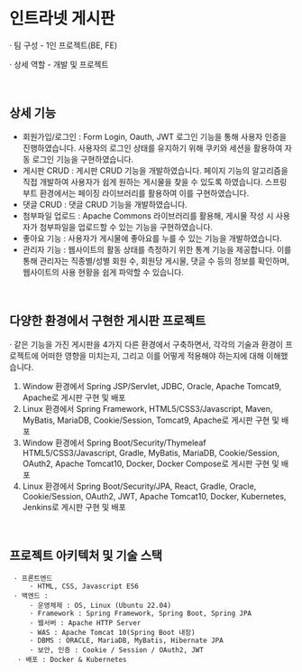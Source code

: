 <h1>인트라넷 게시판</h1>

<p>· 팀 구성 - 1인 프로젝트(BE, FE)</p>
<p>· 상세 역할 - 개발 및 프로젝트</p>

 <br />
 <h2>상세 기능</h2>
     
- 회원가입/로그인 : Form Login, Oauth, JWT 로그인 기능을 통해 사용자 인증을 진행하였습니다. 사용자의 로그인 상태를 유지하기 위해 쿠키와 세션을 활용하여 자동 로그인 기능을 구현하였습니다.
- 게시판 CRUD : 게시판 CRUD 기능을 개발하였습니다. 페이지 기능의 알고리즘을 직접 개발하여 사용자가 쉽게 원하는 게시물을 찾을 수 있도록 하였습니다. 스프링 부트 환경에서는 페이징 라이브러리를 활용하여 이를 구현하였습니다.
- 댓글 CRUD : 댓글 CRUD 기능을 개발하였습니다.
- 첨부파일 업로드 : Apache Commons 라이브러리를 활용해, 게시물 작성 시 사용자가 첨부파일을 업로드할 수 있는 기능을 구현하였습니다.
- 좋아요 기능 : 사용자가 게시물에 좋아요를 누를 수 있는 기능을 개발하였습니다.
- 관리자 기능 : 웹사이트의 활동 상태를 측정하기 위한 통계 기능을 제공합니다. 이를 통해 관리자는 직종별/성별 회원 수, 회원당 게시물, 댓글 수 등의 정보를 확인하며, 웹사이트의 사용 현황을 쉽게 파악할 수 있습니다.

 <br />
<h2>다양한 환경에서 구현한 게시판 프로젝트</h2>

· 같은 기능을 가진 게시판을 4가지 다른 환경에서 구축하면서, 각각의 기술과 환경이 프로젝트에 어떠한 영향을 미치는지, 그리고 이를 어떻게 적용해야 하는지에 대해 이해했습니다.
1) Window 환경에서 Spring JSP/Servlet, JDBC, Oracle, Apache Tomcat9, Apache로 게시판 구현 및 배포
2) Linux 환경에서 Spring Framework, HTML5/CSS3/Javascript, Maven, MyBatis, MariaDB, Cookie/Session, Tomcat9, Apache로 게시판 구현 및 배포
3) Window 환경에서 Spring Boot/Security/Thymeleaf HTML5/CSS3/Javascript, Gradle, MyBatis, MariaDB, Cookie/Session, OAuth2, Apache Tomcat10, Docker, Docker Compose로 게시판 구현 및 배포
4) Linux 환경에서 Spring Boot/Security/JPA, React, Gradle, Oracle, Cookie/Session, OAuth2, JWT, Apache Tomcat10, Docker, Kubernetes, Jenkins로 게시판 구현 및 배포

 <br />
<h2>프로젝트 아키텍처 및 기술 스택</h2>

     · 프론트엔드 
         · HTML, CSS, Javascript ES6
     · 백엔드 :
         · 운영체제 : OS, Linux (Ubuntu 22.04)
         · Framework : Spring Framework, Spring Boot, Spring JPA
         · 웹서버 : Apache HTTP Server
         · WAS : Apache Tomcat 10(Spring Boot 내장)
         · DBMS : ORACLE, MariaDB, MyBatis, Hibernate JPA
         · 보안, 인증 : Cookie / Session / OAuth2, JWT
      · 배포 : Docker & Kubernetes
